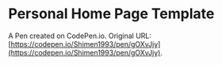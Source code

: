 # Personal Home Page  Template

A Pen created on CodePen.io. Original URL: [https://codepen.io/Shimen1993/pen/gOXvJjy](https://codepen.io/Shimen1993/pen/gOXvJjy).

